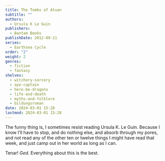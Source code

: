```yaml
---
title: The Tombs of Atuan
subtitle: ""
authors:
  - Ursula K Le Guin
publishers:
  - Bantam Books
publishDate: 2012-09-11
series:
  - Earthsea Cycle
order: "2"
weight: 2
genres:
  - fiction
  - fantasy
shelves:
  - witchery-sorcery
  - aye-captain
  - here-be-dragons
  - life-and-death
  - myths-and-folklore
  - bildungsroman
date: 2024-03-01 15:28
lastmod: 2024-03-01 15:28
---
```

The funny thing is, I sometimes resist reading Ursula K. Le Guin. Because I know I’ll have to stop, and do nothing else, and absorb through my pores, and not read any of the other ten or twelve things I might have read that week, and just camp out in her world as long as I can.  
  
Tenar! _Ged._ Everything about this is the best.